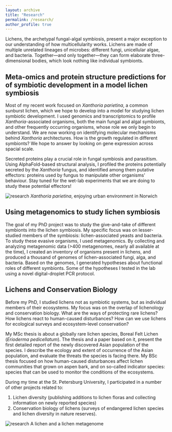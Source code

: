 ```yaml
---
layout: archive
title: "Research"
permalink: /research/
author_profile: true
---
```


Lichens, the archetypal fungal-algal symbiosis, present a major exception to our understanding of how multicellularity works. Lichens are made of multiple unrelated lineages of microbes: different fungi, unicellular algae, and bacteria. Together—and only together—they can form elaborate three-dimensional bodies, which look nothing like individual symbionts.

## Meta-omics and protein structure predictions for of symbiotic development in a model lichen symbiosis

Most of my recent work focused on *Xanthoria parietina*, a common sunburst lichen, which we hope to develop into a model for studying lichen symbiotic development. I used genomics and transcriptomics to profile *Xanthoria*-associated organisms, both the main fungal and algal symbionts, and other frequently occurring organisms, whose role we only begin to understand. We are now working on identifying molecular mechanisms behind *Xanthoria* architectures. How is the growth regulated in different symbionts? We hope to answer by looking on gene expression across spacial scale. 

Secreted proteins play a crucial role in fungal symbiosis and parasitism. Using AlphaFold-based structural analysis, I profiled the proteins potentially secreted by the *Xanthoria* fungus, and identified among them putative effectors: proteins used by fungus to manipulate other organisms' behaviour. Stay tuned for the wet-lab experiments that we are doing to study these potential effectors!

![research](http://metalichen.github.io/images/research2.png)
*Xanthoria parietina*, enjoying urban environment in Norwich

## Using metagenomics to study lichen symbiosis

The goal of my PhD project was to study the give-and-take of different symbionts into the lichen symbiosis. My specific focus was on lesser-studied members of the symbiosis: lichen-associated yeasts and bacteria. To study these evasive organisms, I used metagenomics. By collecting and analyzing metagenomic data (>400 metagenomes, nearly all available at the time), I created an inventory of organisms present in lichens, and produced a thousand of genomes of lichen-associated fungi, alga, and bacteria. Based on the genomes, I generated hypotheses about functional roles of different symbionts. Some of the hypotheses I tested in the lab using a novel digital-droplet PCR protocol. 


## Lichens and Conservation Biology

Before my PhD, I studied lichens not as symbiotic systems, but as individual members of their ecosystems. My focus was on the overlap of lichenology and conservation biology. What are the ways of protecting rare lichens? How lichens react to human-caused disturbances? How can we use lichens for ecological surveys and ecosystem-level conservation?

My MSc thesis is about a globally rare lichen species, Boreal Felt Lichen (*Erioderma pedicellatum*). The thesis and a paper based on it, present the first detailed report of the newly discovered Asian population of the species. I describe the ecology and extent of occurrence of the Asian population, and evaluate the threats the species is facing there. My BSc thesis focused on how human-caused disturbances affect lichen communities that grown on aspen bark, and on so-called indicator species: species that can be used to monitor the conditions of the ecosystems. 

During my time at the St. Petersburg University, I participated in a number of other projects related to:
1. Lichen diversity (publishing additions to lichen floras and collecting information on newly reported species)
2. Conservation biology of lichens (surveys of endangered lichen species and lichen diversity in nature reserves).

![research](http://metalichen.github.io/images/research1.png)
A lichen and a lichen metagenome

